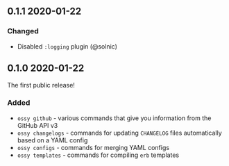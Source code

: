## 0.1.1 2020-01-22

### Changed

- Disabled `:logging` plugin (@solnic)

## 0.1.0 2020-01-22

The first public release!

### Added

- `ossy github` - various commands that give you information from the GitHub API v3
- `ossy changelogs` - commands for updating `CHANGELOG` files automatically based on a YAML config
- `ossy configs` - commands for merging YAML configs
- `ossy templates` - commands for compiling `erb` templates

